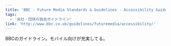 ```yaml
---
title: 'BBC - Future Media Standards & Guidelines - Accessibility Guidelines v2.0'
tags:
  - '会社・団体の独自ガイドライン'
link: 'http://www.bbc.co.uk/guidelines/futuremedia/accessibility/'
---
```


BBCのガイドライン。モバイル向けが充実してる。
